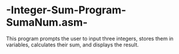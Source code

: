 # -Integer-Sum-Program-SumaNum.asm-
This program prompts the user to input three integers, stores them in variables, calculates their sum, and displays the result.
